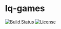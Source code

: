 # lq-games

[![Build Status](https://github.com/ahmedmogahed/lq-games-haskell/actions/workflows/haskell.yml/badge.svg?branch=main)](https://github.com/ahmedmogahed/lq-games-haskell/actions/workflows/haskell.yml?query=branch%3Amain) 
[![License](https://img.shields.io/badge/License-BSD--3--Clause-blue)](https://opensource.org/licenses/BSD-3-Clause)